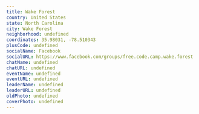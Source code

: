 ```yaml
---
title: Wake Forest
country: United States
state: North Carolina
city: Wake Forest
neighborhood: undefined
coordinates: 35.98031, -78.510343
plusCode: undefined
socialName: Facebook
socialURL: https://www.facebook.com/groups/free.code.camp.wake.forest
chatName: undefined
chatURL: undefined
eventName: undefined
eventURL: undefined
leaderName: undefined
leaderURL: undefined
oldPhoto: undefined
coverPhoto: undefined
---
```


